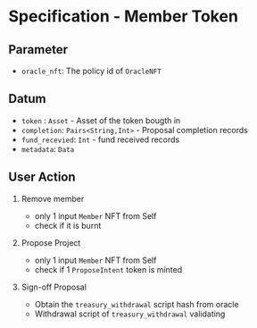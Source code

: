 # Specification - Member Token

## Parameter

- `oracle_nft`: The policy id of `OracleNFT`

## Datum

- `token` : `Asset` - Asset of the token bougth in
- `completion`: `Pairs<String,Int>` - Proposal completion records
- `fund_recevied`: `Int` - fund received records
- `metadata`: `Data`

## User Action

1. Remove member

   - only 1 input `Member` NFT from Self
   - check if it is burnt

2. Propose Project

   - only 1 input `Member` NFT from Self
   - check if 1 `ProposeIntent` token is minted

3. Sign-off Proposal
   - Obtain the `treasury_withdrawal` script hash from oracle
   - Withdrawal script of `treasury_withdrawal` validating
